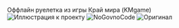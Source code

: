Оффлайн руелетка из игры Край мира (KMgame)
![Иллюстрация к проекту](https://pavelsukochev.github.io/KMGame-Turbine/img/Screenshot_1.png)
![NoGovnoCode](https://pavelsukochev.github.io/KMGame-Turbine/img/Screenshot_2.png)
![Оригинал](https://pavelsukochev.github.io/KMGame-Turbine/img/Screenshot_3_ORG.png)